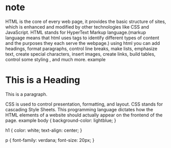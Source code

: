 # note

HTML is the core of every web page, it provides the basic structure of sites, which is enhanced and modified by other technologies like CSS and JavaScript.
HTML stands for HyperText Markup language.(markup language means that html uses tags to identify different types of content and the purposes they each serve the webpage.)
using html you can add headings, format paragraphs, control line breaks, make lists, emphasize text, create special characters, insert images, create links, build tables, control some styling , and much more.
example
<!DOCTYPE html>
<html>
<head>
<title>Page Title</title>
</head>
<body>

<h1>This is a Heading</h1>
<p>This is a paragraph.</p>

</body>
</html>
CSS is used to control presentation, formatting, and layout.
CSS stands for cascading Style Sheets. This programming language dictates how the HTML elements of a website should actually appear on the frontend of the page.
example
body {
  background-color: lightblue;
}

h1 {
  color: white;
  text-align: center;
}

p {
  font-family: verdana;
  font-size: 20px;
}

